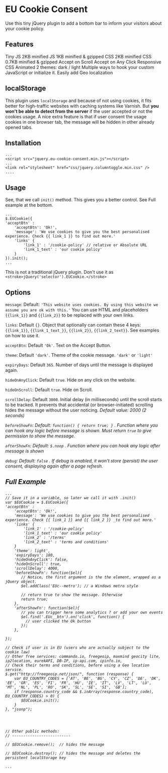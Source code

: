 # EU Cookie Consent #
Use this tiny jQuery plugin to add a bottom bar to inform your visitors about your cookie policy.


## Features ##
Tiny
    JS 2KB minified
    JS 1KB minified & gzipped
    CSS 2KB minified
    CSS 0.7KB minified & gzipped
Accept on Scroll
Accept on Any Click
Responsive CSS
Animated
2 themes: dark / light
Multiple ways to hook your custom JavaScript or initialize it.
Easily add Geo localization 

## localStorage ##
This plugin uses `localStorage` and because of not using cookies, it fits better for high-traffic websites with caching systems like Varnish.
But <strong> you won't be able to detect from the server</strong> if the user accepted or not the cookies usage.
A nice extra feature is that if user consent the usage cookies in one browser tab, the message will be hidden in other already opened tabs.


## Installation ##
```
...
<script src="jquery.eu-cookie-consent.min.js"></script>
...
<link rel="stylesheet" href="css/jquery.columntoggle.min.css" />
....
```

## Usage ##
See, that we call `init()` method. This gives you a better control. See Full example at the bottom.
```
...
$.EUCookie({
'acceptBtn' : 
    'acceptBtn': 'Ok!',
    'message': 'We use cookies to give you the best personalised experience. Check {{ link_1 }} to find out more.'
    'links' {
        'link_1' : '/cookie-policy' // relative or Absolute URL
        'link_1_text' : 'our cookie policy'
    }
}).init();
...
```
This is not a traditional jQuery plugin. Don't use it as `<stroke>jQuery('selector').EUCookie.</stroke>`

## Options ##


`message`: Default: ````'This website uses cookies. By using this website we assume you are ok with this.'````
You can use HTML and placeholders `{{link_1}}` and `{{link_2}}` to be replaced with your own links.

`links`: Default ````{}````. Object that optionally can contain these 4 keys: `{{link_1}}`, `{{link_1_text_}}`, `{{link_2}}`, `{{link_2_text}}`. See examples on how to use it. 

`acceptBtn`: Default ````'Ok'````. Text on the Accept Button. 

`theme`: Default ````'dark'````. Theme of the cookie message. `'dark'` or `'light'`

`expiryDays`: Default ````365````. Number of days until the message is displayed again.

`hideOnAnyClick`: Default ````true````. Hide on any click on the website.

`hideOnScroll`: Default ````true````. Hide on Scroll. 

`scrollDelay`: Default ````3000````. Initial delay (in milliseconds) until the scroll starts to be tracked. It prevents that accidental (or browser-initiated) scrolling hides the message without the user noticing. <em>Default value: 2000 (2 seconds)

`beforeShowFn`: Default: `function() { return true; }` . Function where you can hook any logic before message is shown. Must return `true` to give permission to show the message. 

`afterShowFn`: Default: `$.noop` . Function where you can hook any logic after message is shown

`debug`: Default: `false` . If debug is enabled, it won't store (persist) the user consent, displaying again after a page refresh.

     

## Full Example ##


```
...
// Save it in a variable, so later we call it with .init()
var $EUCookie = $.EUCookie({
'acceptBtn' : 
    'acceptBtn': 'Ok!',
    'message': 'We use cookies to give you the best personalised experience. Check {{ link_1 }} and {{ link_2 }} _to find out more.'
    'links' {
        'link_1' : '/cookie-policy' 
        'link_1_text' : 'our cookie policy'
        'link_2' : '/terms'
        'link_2_text' : 'terms and conditions'
    }
    'theme': light',
    'expiryDays': 180,
    'hideOnAnyClick': false,
    'hideOnScroll': true,
    'scrollDelay': 4000,
    'beforeShowFn': function($el){
       // Notice, the first argument is the the element, wrapped as a jQuery object.
       $el.addClass('EUc--metro'); // a Windows metro style
       
       // return true to show the message. Otherwise
       return true;
    },
    'afterShowFn': function($el){
       // you can trigger here some analytics ? or add your own events 
       $el.find('.EUc__btn').on('click', function() {
         // user clicked the Ok button
       });
    },
    
});

// Check if user is in EU (users who are actually subject to the cookie law)
// Other free services: commando.io, freegeoip, maxmind geocity lite, ip2location, eurekAPI, DB-IP, ip-api.com, ipinfo.io, 
// Check their terms and conditions, before using a Geo location service. 
$.get("http://freegeoip.net/json/", function (response) {
    var EU_COUNTRY_CODES = ['AT', 'BE', 'BG', 'CY', 'CZ', 'DE', 'DK', 'EE', 'GR', 'ES', 'FI', 'FR', 'HU', 'IE', 'IT', 'LV', 'LT', 'LU', 'MT', 'NL', 'PL', 'RO', 'SK', 'SL', 'SE', 'SI', 'GB'];
    if (response.country_code && $.inArray(response.country_code), EU_COUNTRY_CODES) > 0) {
       $EUCookie.init();
    }
}, "jsonp");




// Other public methods:
// --------------------------

// $EUCookie.remove();  // hides the message 

// $EUCookie.destroy(); // hides the message and deletes the persistent localStorage key

...
```




